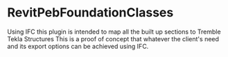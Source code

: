 # RevitPebFoundationClasses
Using IFC this plugin is intended to map all the built up sections to Tremble Tekla Structures
This is a proof of concept that whatever the client's need and its export options can be achieved using IFC.
